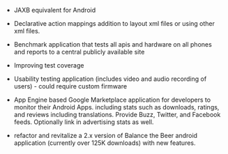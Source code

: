   * JAXB equivalent for Android

  * Declarative action mappings addition to layout xml files or using other xml files.

  * Benchmark application that tests all apis and hardware on all phones and reports to a central publicly available  site

  * Improving test coverage

  * Usability testing application (includes video and audio recording of users) - could require custom firmware

  * App Engine based Google Marketplace application for developers to monitor their Android Apps. including stats such as downloads, ratings, and reviews including translations. Provide Buzz, Twitter, and Facebook feeds. Optionally link in advertising stats as well.

  * refactor and revitalize a 2.x version of Balance the Beer android application (currently over 125K downloads) with new features.